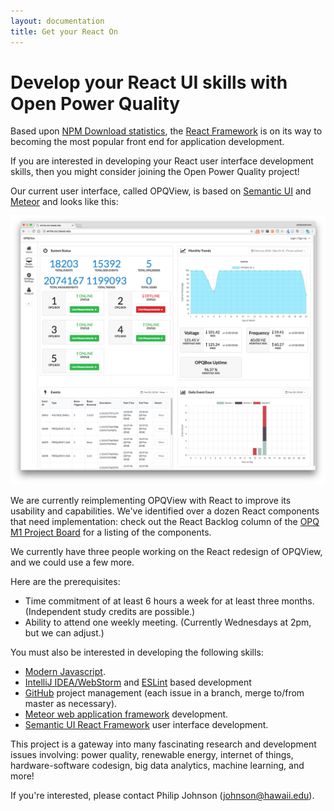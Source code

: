 ```yaml
---
layout: documentation
title: Get your React On
---
```


# Develop your React UI skills with Open Power Quality

Based upon [NPM Download statistics](https://npmcharts.com/compare/react,angular,@angular/core,ember-cli,vue), the [React Framework](https://reactjs.org/) is on its way to becoming the most popular front end for application development. 

If you are interested in developing your React user interface development skills, then you might consider joining the Open Power Quality project!

Our current user interface, called OPQView, is based on [Semantic UI](https://semantic-ui.com/) and [Meteor](https://www.meteor.com/) and looks like this:

<img src="../images/react-jobs-ui.png" class="center-block img-responsive">

We are currently reimplementing OPQView with React to improve its usability and capabilities. We've identified over a dozen React components that need implementation: check out the React Backlog column of the [OPQ M1 Project Board](https://github.com/openpowerquality/opq/projects/1) for a listing of the components. 

We currently have three people working on the React redesign of OPQView, and we could use a few more. 

Here are the prerequisites:

  * Time commitment of at least 6 hours a week for at least three months. (Independent study credits are possible.)
  * Ability to attend one weekly meeting. (Currently Wednesdays at 2pm, but we can adjust.)
  
You must also be interested in developing the following skills:
  * [Modern Javascript](http://es6-features.org/).
  * [IntelliJ IDEA/WebStorm](https://www.jetbrains.com/idea/) and [ESLint](https://eslint.org/) based development 
  * [GitHub](https://github.com) project management (each issue in a branch, merge to/from master as necessary).
  * [Meteor web application framework](http://meteor.com) development.
  * [Semantic UI React Framework](https://react.semantic-ui.com/) user interface development.
  
This project is a gateway into many fascinating research and development issues involving: power quality, renewable energy, internet of things, hardware-software codesign, big data analytics, machine learning, and more!

If you're interested, please contact Philip Johnson (johnson@hawaii.edu).
